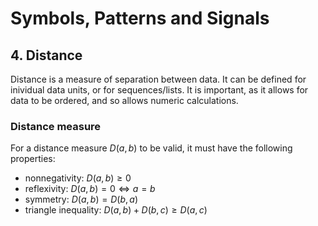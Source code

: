 # Symbols, Patterns and Signals

## 4. Distance

Distance is a measure of separation between data. It can be defined for inividual data units, or for sequences/lists. It is important, as it allows for data to be ordered, and so allows numeric calculations.

### Distance measure

For a distance measure $D(a,b)$ to be valid, it must have the following properties:

- nonnegativity: $D(a,b) ≥ 0$
- reflexivity: $D(a,b) = 0 \Leftrightarrow a = b$
- symmetry: $D(a,b) = D(b,a)$
- triangle inequality: $D(a,b) + D(b,c) ‏≥ D(a,c)$